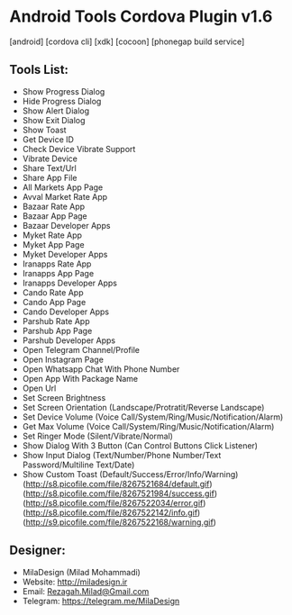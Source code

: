 # Android Tools Cordova Plugin v1.6
[android] [cordova cli] [xdk] [cocoon] [phonegap build service]

## Tools List:
* Show Progress Dialog
* Hide Progress Dialog
* Show Alert Dialog
* Show Exit Dialog
* Show Toast
* Get Device ID
* Check Device Vibrate Support
* Vibrate Device
* Share Text/Url
* Share App File
* All Markets App Page
* Avval Market Rate App
* Bazaar Rate App
* Bazaar App Page
* Bazaar Developer Apps
* Myket Rate App
* Myket App Page
* Myket Developer Apps
* Iranapps Rate App
* Iranapps App Page
* Iranapps Developer Apps
* Cando Rate App
* Cando App Page
* Cando Developer Apps
* Parshub Rate App
* Parshub App Page
* Parshub Developer Apps
* Open Telegram Channel/Profile
* Open Instagram Page
* Open Whatsapp Chat With Phone Number
* Open App With Package Name
* Open Url
* Set Screen Brightness
* Set Screen Orientation (Landscape/Protratit/Reverse Landscape)
* Set Device Volume (Voice Call/System/Ring/Music/Notification/Alarm)
* Get Max Volume (Voice Call/System/Ring/Music/Notification/Alarm)
* Set Ringer Mode (Silent/Vibrate/Normal)
* Show Dialog With 3 Button (Can Control Buttons Click Listener)
* Show Input Dialog (Text/Number/Phone Number/Text Password/Multiline Text/Date)
* Show Custom Toast (Default/Success/Error/Info/Warning)<br>
(http://s8.picofile.com/file/8267521684/default.gif)<br>
(http://s8.picofile.com/file/8267521984/success.gif)<br>
(http://s8.picofile.com/file/8267522034/error.gif)<br>
(http://s8.picofile.com/file/8267522142/info.gif)<br>
(http://s9.picofile.com/file/8267522168/warning.gif)<br>

## Designer:
* MilaDesign (Milad Mohammadi)
* Website: http://miladesign.ir
* Email: Rezagah.Milad@Gmail.com
* Telegram: https://telegram.me/MilaDesign